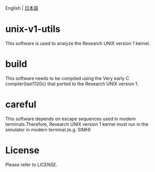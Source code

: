 English | [日本語](./README_jp.md)

# unix-v1-utils
This software is used to analyze the Research UNIX version 1 kernel.

# build
This software needs to be compiled using the Very early C compiler(last1120c) that ported to the Research UNIX version 1. 

# careful
This software depends on escape sequences used in modern terminals.Therefore, Research UNIX version 1 kernel must  run in the simulator in modern terminal.(e.g. SIMH)

# License
Please refer to LICENSE.

